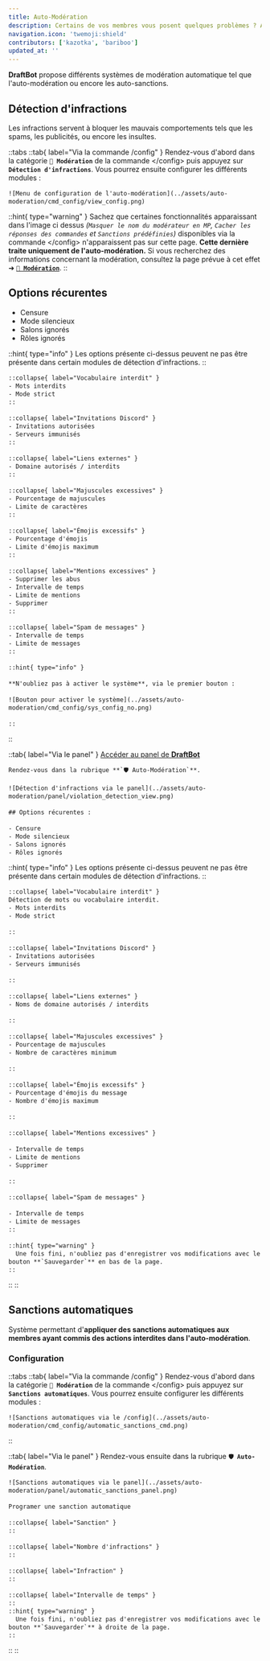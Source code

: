 ```yaml
---
title: Auto-Modération
description: Certains de vos membres vous posent quelques problèmes ? Alors configurez les outils de modération automatique de DraftBot !
navigation.icon: 'twemoji:shield'
contributors: ['kazotka', 'bariboo']
updated_at: ''
---
```


**DraftBot** propose différents systèmes de modération automatique tel que l'auto-modération ou encore les auto-sanctions.

## Détection d'infractions

Les infractions servent à bloquer les mauvais comportements tels que les spams, les publicités, ou encore les insultes.

::tabs
  ::tab{ label="Via la commande /config" }
    Rendez-vous d'abord dans la catégorie **`🔨 Modération`** de la commande \</config> puis appuyez sur **`Détection d'infractions`**. Vous pourrez ensuite configurer les différents modules :

    ![Menu de configuration de l'auto-modération](../assets/auto-moderation/cmd_config/view_config.png)

  ::hint{ type="warning" }
    Sachez que certaines fonctionnalités apparaissant dans l'image ci dessus *(`Masquer le nom du modérateur en MP`, `Cacher les réponses des commandes` et `Sanctions prédéfinies`)* disponibles via la commande \</config> n'apparaissent pas sur cette page. **Cette dernière traite uniquement de l'auto-modération.** Si vous recherchez des informations concernant la modération, consultez la page prévue à cet effet ➜ **[`🔨 Modération`](https://draftbot.fr/docs/modules/moderation)**.
  ::

  ## Options récurentes

  - Censure
  - Mode silencieux
  - Salons ignorés
  - Rôles ignorés

  ::hint{ type="info" }
    Les options présente ci-dessus peuvent ne pas être présente dans certain modules de détection d'infractions.
  ::

    ::collapse{ label="Vocabulaire interdit" }
    - Mots interdits
    - Mode strict
    ::

    ::collapse{ label="Invitations Discord" }
    - Invitations autorisées 
    - Serveurs immunisés
    ::

    ::collapse{ label="Liens externes" }
    - Domaine autorisés / interdits
    ::

    ::collapse{ label="Majuscules excessives" }
    - Pourcentage de majuscules
    - Limite de caractères
    ::

    ::collapse{ label="Émojis excessifs" }
    - Pourcentage d'émojis 
    - Limite d'émojis maximum
    ::

    ::collapse{ label="Mentions excessives" }
    - Supprimer les abus
    - Intervalle de temps
    - Limite de mentions
    - Supprimer
    ::

    ::collapse{ label="Spam de messages" }
    - Intervalle de temps
    - Limite de messages
    ::

    ::hint{ type="info" }

    **N'oubliez pas à activer le système**, via le premier bouton :

    ![Bouton pour activer le système](../assets/auto-moderation/cmd_config/sys_config_no.png)

    ::
  ::

  ::tab{ label="Via le panel" }
    [Accéder au panel de **DraftBot**](/dashboard/first/auto-moderation)

    Rendez-vous dans la rubrique **`🛡️ Auto-Modération`**.

    ![Détection d'infractions via le panel](../assets/auto-moderation/panel/violation_detection_view.png)

    ## Options récurentes :

    - Censure
    - Mode silencieux
    - Salons ignorés
    - Rôles ignorés

  ::hint{ type="info" }
    Les options présente ci-dessus peuvent ne pas être présente dans certain modules de détection d'infractions.
  ::

    ::collapse{ label="Vocabulaire interdit" }
    Détection de mots ou vocabulaire interdit.
    - Mots interdits
    - Mode strict

    ::

    ::collapse{ label="Invitations Discord" }
    - Invitations autorisées 
    - Serveurs immunisés

    ::

    ::collapse{ label="Liens externes" }
    - Noms de domaine autorisés / interdits

    ::

    ::collapse{ label="Majuscules excessives" }
    - Pourcentage de majuscules
    - Nombre de caractères minimum

    ::

    ::collapse{ label="Émojis excessifs" }
    - Pourcentage d'émojis du message 
    - Nombre d'émojis maximum

    ::
    
    ::collapse{ label="Mentions excessives" }

    - Intervalle de temps
    - Limite de mentions
    - Supprimer

    ::

    ::collapse{ label="Spam de messages" }

    - Intervalle de temps
    - Limite de messages
    ::

    ::hint{ type="warning" }
      Une fois fini, n'oubliez pas d'enregistrer vos modifications avec le bouton **`Sauvegarder`** en bas de la page.
    ::
  ::
::

## Sanctions automatiques

Système permettant d'**appliquer des sanctions automatiques aux membres ayant commis des actions interdites dans l'auto-modération**.

### Configuration

::tabs
  ::tab{ label="Via la commande /config" }
    Rendez-vous d'abord dans la catégorie **`🔨 Modération`** de la commande \</config> puis appuyez sur **`Sanctions automatiques`**. Vous pourrez ensuite configurer les différents modules :

    ![Sanctions automatiques via le /config](../assets/auto-moderation/cmd_config/automatic_sanctions_cmd.png)

  ::

  ::tab{ label="Via le panel" }
    Rendez-vous ensuite dans la rubrique **`🛡️ Auto-Modération`**.

    ![Sanctions automatiques via le panel](../assets/auto-moderation/panel/automatic_sanctions_panel.png)

    Programer une sanction automatique 

    ::collapse{ label="Sanction" }
    ::

    ::collapse{ label="Nombre d'infractions" }
    ::

    ::collapse{ label="Infraction" }
    ::

    ::collapse{ label="Intervalle de temps" }
    ::
    ::hint{ type="warning" }
      Une fois fini, n'oubliez pas d'enregistrer vos modifications avec le bouton **`Sauvegarder`** à droite de la page.
    ::
  ::
::
